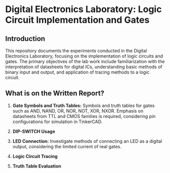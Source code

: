 # Digital Electronics Laboratory: Logic Circuit Implementation and Gates

## Introduction

This repository documents the experiments conducted in the Digital Electronics Laboratory, focusing on the implementation of logic circuits and gates. The primary objectives of the lab work include familiarization with the interpretation of datasheets for digital ICs, understanding basic methods of binary input and output, and application of tracing methods to a logic circuit.

## What is on the Written Report?

1. **Gate Symbols and Truth Tables:** Symbols and truth tables for gates such as AND, NAND, OR, NOR, NOT, XOR, NXOR. Emphasis on datasheets from TTL and CMOS families is required, considering pin configurations for simulation in TinkerCAD.

3. **DIP-SWITCH Usage** 
4. **LED Connection:** Investigate methods of connecting an LED as a digital output, considering the limited current of real gates.
5. **Logic Circuit Tracing** 
6. **Truth Table Evaluation**
